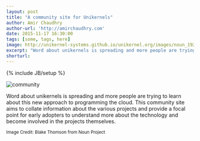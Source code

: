 ```yaml
---
layout: post
title: "A community site for Unikernels"
author: Amir Chaudhry
author-url: 'http://amirchaudhry.com'
date: 2015-11-17 16:30:00
tags: [some, tags, here]
image: http://unikernel-systems.github.io/unikernel.org/images/noun_192875_cc.png
excerpt: "Word about unikernels is spreading and more people are trying to learn about this new approach to programming the cloud.  This community site aims to collate information about the various projects and provide a focal point for early adopters to understand more about the technology and become involved in the projects themselves."
shorturl: 
---
```

{% include JB/setup %}

![community]({{BASE_PATH}}/images/noun_192875_cc.png)

Word about unikernels is spreading and more people are trying to learn about this new approach to programming the cloud.  This community site aims to collate information about the various projects and provide a focal point for early adopters to understand more about the technology and become involved in the projects themselves.

<small>Image Credit: Blake Thomson from Noun Project</small>